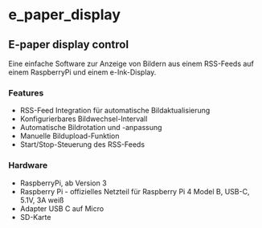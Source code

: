# e_paper_display
## E-paper display control

Eine einfache Software zur Anzeige von Bildern aus einem RSS-Feeds auf einem RaspberryPi und einem e-Ink-Display.

### Features
- RSS-Feed Integration für automatische Bildaktualisierung
- Konfigurierbares Bildwechsel-Intervall
- Automatische Bildrotation und -anpassung
- Manuelle Bildupload-Funktion
- Start/Stop-Steuerung des RSS-Feeds

### Hardware
- RaspberryPi, ab Version 3
- Raspberry Pi - offizielles Netzteil für Raspberry Pi 4 Model B, USB-C, 5.1V, 3A weiß
- Adapter USB C auf Micro
- SD-Karte
